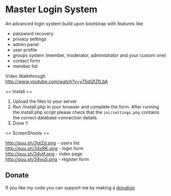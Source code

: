 Master Login System  
===================  
  
An advanced login system build upon bootstrap with features like  
- password recovery  
- privacy settings  
- admin panel  
- user profile  
- groups system (member, moderator, administrator and your custom one)  
- contact form  
- member list  

Video Walkthrough  
http://www.youtube.com/watch?v=y7SdQfZfLbA


== Install ==  

1. Upload the files to your server  
2. Run /install.php in your browser and complete the form. 
After running the install.php script please check that the `inc/settings.php` contains the correct database connection details.
3. Done !!


== ScreenShoots ==  

http://puu.sh/3gtZd.png - users list  
http://puu.sh/34xRK.png - login form  
http://puu.sh/34ytf.png - index page  
http://puu.sh/34yuS.png - register form  

Donate 
-----------------
If you like my code you can support me by making a [donation](https://www.paypal.com/cgi-bin/webscr?cmd=_s-xclick&hosted_button_id=5VVJJXVFMQ9ZN)
